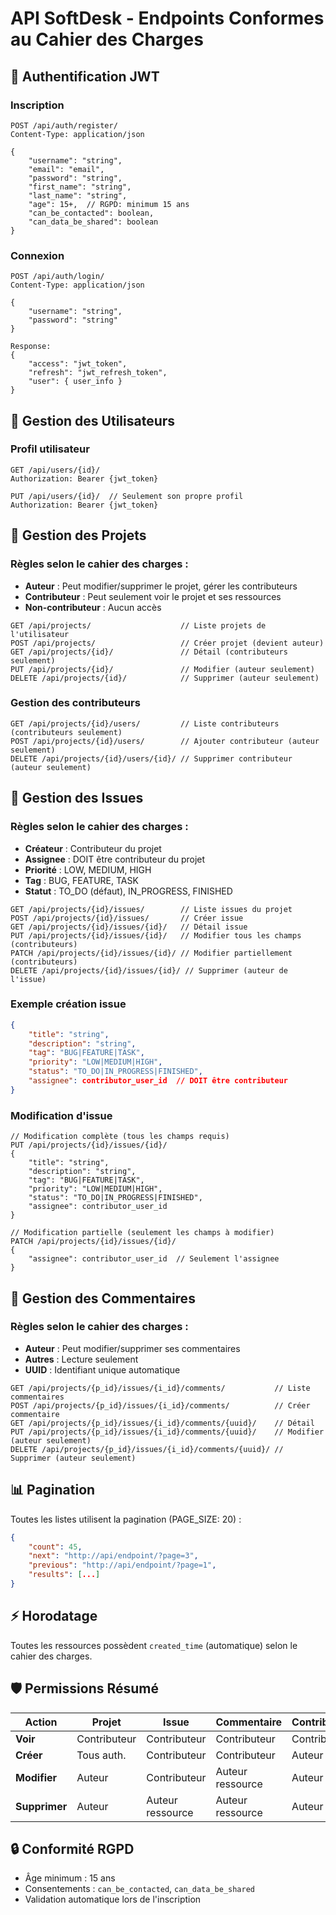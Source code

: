 # API SoftDesk - Endpoints Conformes au Cahier des Charges

## 🔐 Authentification JWT

### Inscription
```http
POST /api/auth/register/
Content-Type: application/json

{
    "username": "string",
    "email": "email",
    "password": "string",
    "first_name": "string",
    "last_name": "string",
    "age": 15+,  // RGPD: minimum 15 ans
    "can_be_contacted": boolean,
    "can_data_be_shared": boolean
}
```

### Connexion
```http
POST /api/auth/login/
Content-Type: application/json

{
    "username": "string",
    "password": "string"
}

Response:
{
    "access": "jwt_token",
    "refresh": "jwt_refresh_token",
    "user": { user_info }
}
```

## 👥 Gestion des Utilisateurs

### Profil utilisateur
```http
GET /api/users/{id}/
Authorization: Bearer {jwt_token}

PUT /api/users/{id}/  // Seulement son propre profil
Authorization: Bearer {jwt_token}
```

## 📁 Gestion des Projets

### Règles selon le cahier des charges :
- **Auteur** : Peut modifier/supprimer le projet, gérer les contributeurs
- **Contributeur** : Peut seulement voir le projet et ses ressources
- **Non-contributeur** : Aucun accès

```http
GET /api/projects/                    // Liste projets de l'utilisateur
POST /api/projects/                   // Créer projet (devient auteur)
GET /api/projects/{id}/               // Détail (contributeurs seulement)
PUT /api/projects/{id}/               // Modifier (auteur seulement)
DELETE /api/projects/{id}/            // Supprimer (auteur seulement)
```

### Gestion des contributeurs
```http
GET /api/projects/{id}/users/         // Liste contributeurs (contributeurs seulement)
POST /api/projects/{id}/users/        // Ajouter contributeur (auteur seulement)
DELETE /api/projects/{id}/users/{id}/ // Supprimer contributeur (auteur seulement)
```

## 🐛 Gestion des Issues

### Règles selon le cahier des charges :
- **Créateur** : Contributeur du projet
- **Assignee** : DOIT être contributeur du projet
- **Priorité** : LOW, MEDIUM, HIGH
- **Tag** : BUG, FEATURE, TASK
- **Statut** : TO_DO (défaut), IN_PROGRESS, FINISHED

```http
GET /api/projects/{id}/issues/        // Liste issues du projet
POST /api/projects/{id}/issues/       // Créer issue
GET /api/projects/{id}/issues/{id}/   // Détail issue
PUT /api/projects/{id}/issues/{id}/   // Modifier tous les champs (contributeurs)
PATCH /api/projects/{id}/issues/{id}/ // Modifier partiellement (contributeurs)
DELETE /api/projects/{id}/issues/{id}/ // Supprimer (auteur de l'issue)
```

### Exemple création issue
```json
{
    "title": "string",
    "description": "string",
    "tag": "BUG|FEATURE|TASK",
    "priority": "LOW|MEDIUM|HIGH",
    "status": "TO_DO|IN_PROGRESS|FINISHED",
    "assignee": contributor_user_id  // DOIT être contributeur
}
```

### Modification d'issue
```http
// Modification complète (tous les champs requis)
PUT /api/projects/{id}/issues/{id}/
{
    "title": "string",
    "description": "string", 
    "tag": "BUG|FEATURE|TASK",
    "priority": "LOW|MEDIUM|HIGH",
    "status": "TO_DO|IN_PROGRESS|FINISHED",
    "assignee": contributor_user_id
}

// Modification partielle (seulement les champs à modifier)
PATCH /api/projects/{id}/issues/{id}/
{
    "assignee": contributor_user_id  // Seulement l'assignee
}
```

## 💬 Gestion des Commentaires

### Règles selon le cahier des charges :
- **Auteur** : Peut modifier/supprimer ses commentaires
- **Autres** : Lecture seulement
- **UUID** : Identifiant unique automatique

```http
GET /api/projects/{p_id}/issues/{i_id}/comments/           // Liste commentaires
POST /api/projects/{p_id}/issues/{i_id}/comments/          // Créer commentaire
GET /api/projects/{p_id}/issues/{i_id}/comments/{uuid}/    // Détail
PUT /api/projects/{p_id}/issues/{i_id}/comments/{uuid}/    // Modifier (auteur seulement)
DELETE /api/projects/{p_id}/issues/{i_id}/comments/{uuid}/ // Supprimer (auteur seulement)
```

## 📊 Pagination

Toutes les listes utilisent la pagination (PAGE_SIZE: 20) :

```json
{
    "count": 45,
    "next": "http://api/endpoint/?page=3",
    "previous": "http://api/endpoint/?page=1",
    "results": [...]
}
```

## ⚡ Horodatage

Toutes les ressources possèdent `created_time` (automatique) selon le cahier des charges.

## 🛡️ Permissions Résumé

| Action | Projet | Issue | Commentaire | Contributeur |
|--------|---------|-------|-------------|--------------|
| **Voir** | Contributeur | Contributeur | Contributeur | Contributeur |
| **Créer** | Tous auth. | Contributeur | Contributeur | Auteur projet |
| **Modifier** | Auteur | Contributeur | Auteur ressource | Auteur projet |
| **Supprimer** | Auteur | Auteur ressource | Auteur ressource | Auteur projet |

## 🔒 Conformité RGPD

- Âge minimum : 15 ans
- Consentements : `can_be_contacted`, `can_data_be_shared`
- Validation automatique lors de l'inscription
